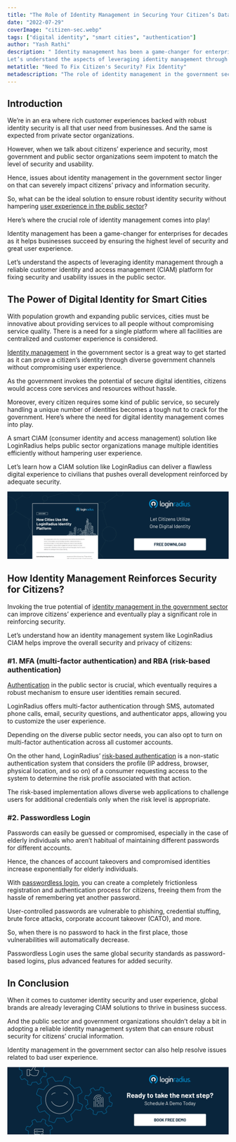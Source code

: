 ```yaml
---
title: "The Role of Identity Management in Securing Your Citizen’s Data"
date: "2022-07-29"
coverImage: "citizen-sec.webp"
tags: ["digital identity", "smart cities", "authentication"]
author: "Yash Rathi"
description: " Identity management has been a game-changer for enterprises for decades as it helps businesses succeed by ensuring the highest level of security and great user experience. 
Let’s understand the aspects of leveraging identity management through a reliable customer identity and access management (CIAM) platform for fixing security and usability issues in the public sector."
metatitle: "Need To Fix Citizen's Security? Fix Identity"
metadescription: "The role of identity management in the government sector can’t be overlooked when it comes to securing citizens’ crucial information. Read on to know more."
---
```


## Introduction

We’re in an era where rich customer experiences backed with robust identity security is all that user need from businesses. And the same is expected from private sector organizations. 

However, when we talk about citizens’ experience and security, most government and public sector organizations seem impotent to match the level of security and usability. 

Hence, issues about identity management in the government sector linger on that can severely impact citizens’ privacy and information security. 

So, what can be the ideal solution to ensure robust identity security without hampering [user experience in the public sector](https://www.loginradius.com/blog/identity/improving-customer-experience-public-sector/)? 

Here’s where the crucial role of identity management comes into play! 

Identity management has been a game-changer for enterprises for decades as it helps businesses succeed by ensuring the highest level of security and great user experience. 

Let’s understand the aspects of leveraging identity management through a reliable customer identity and access management (CIAM) platform for fixing security and usability issues in the public sector. 


## The Power of Digital Identity for Smart Cities

With population growth and expanding public services, cities must be innovative about providing services to all people without compromising service quality. There is a need for a single platform where all facilities are centralized and customer experience is considered.

[Identity management](https://www.loginradius.com/blog/identity/digital-identity-management/) in the government sector is a great way to get started as it can prove a citizen’s identity through diverse government channels without compromising user experience. 

As the government invokes the potential of secure digital identities, citizens would access core services and resources without hassle.

Moreover, every citizen requires some kind of public service, so securely handling a unique number of identities becomes a tough nut to crack for the government. Here’s where the need for digital identity management comes into play.

A smart CIAM (consumer identity and access management) solution like LoginRadius helps public sector organizations manage multiple identities efficiently without hampering user experience.

Let’s learn how a CIAM solution like LoginRadius can deliver a flawless digital experience to civilians that pushes overall development reinforced by adequate security.

[![cities-ds](cities-ds.webp)](https://www.loginradius.com/resource/how-cities-use-loginradius-identity-platform/-)


## How Identity Management Reinforces Security for Citizens?

Invoking the true potential of [identity management in the government sector](https://www.loginradius.com/industry-government/) can improve citizens’ experience and eventually play a significant role in reinforcing security. 

Let’s understand how an identity management system like LoginRadius CIAM helps improve the overall security and privacy of citizens: 


### #1. MFA (multi-factor authentication) and RBA (risk-based authentication)

[Authentication](https://www.loginradius.com/authentication/) in the public sector is crucial, which eventually requires a robust mechanism to ensure user identities remain secured.

LoginRadius offers multi-factor authentication through SMS, automated phone calls, email, security questions, and authenticator apps, allowing you to customize the user experience. 

Depending on the diverse public sector needs, you can also opt to turn on multi-factor authentication across all customer accounts.

On the other hand, LoginRadius’ [risk-based authentication](https://www.loginradius.com/blog/identity/risk-based-authentication/) is a non-static authentication system that considers the profile (IP address, browser, physical location, and so on) of a consumer requesting access to the system to determine the risk profile associated with that action.

The risk-based implementation allows diverse web applications to challenge users for additional credentials only when the risk level is appropriate.


### #2. Passwordless Login

Passwords can easily be guessed or compromised, especially in the case of elderly individuals who aren’t habitual of maintaining different passwords for different accounts. 

Hence, the chances of account takeovers and compromised identities increase exponentially for elderly individuals. 

With [passwordless login](https://www.loginradius.com/passwordless-login/), you can create a completely frictionless registration and authentication process for citizens, freeing them from the hassle of remembering yet another password.

User-controlled passwords are vulnerable to phishing, credential stuffing, brute force attacks, corporate account takeover (CATO), and more. 

So, when there is no password to hack in the first place, those vulnerabilities will automatically decrease.

Passwordless Login uses the same global security standards as password-based logins, plus advanced features for added security.


## In Conclusion 

When it comes to customer identity security and user experience, global brands are already leveraging CIAM solutions to thrive in business success. 

And the public sector and government organizations shouldn’t delay a bit in adopting a reliable identity management system that can ensure robust security for citizens’ crucial information. 

Identity management in the government sector can also help resolve issues related to bad user experience. 


[![book-a-demo-loginradius](../../assets/book-a-demo-loginradius.webp)](https://www.loginradius.com/contact-us?utm_source=blog&utm_medium=web&utm_campaign=fix-identity-to-fix-citizens-security)